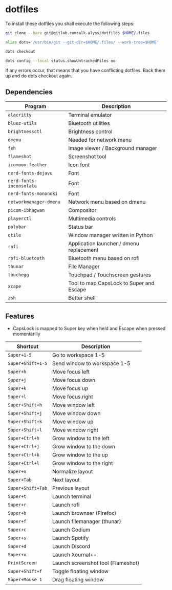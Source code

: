 # dotfiles

To install these dotfiles you shall execute the following steps:

```bash
git clone --bare git@gitlab.com:alk-alyss/dotfiles $HOME/.files

alias dots='/usr/bin/git --git-dir=$HOME/.files/ --work-tree=$HOME'

dots checkout

dots config --local status.showUntrackedFiles no
```

If any errors occur, that means that you have conflicting dotfiles. Back them up and do dots checkout again.

## Dependencies

| Program                  | Description                              |
| ------------------------ | ---------------------------------------- |
| `alacritty`              | Terminal emulator                        |
| `bluez-utils`            | Bluetooth utilities                      |
| `brightnessctl`          | Brightness control                       |
| `dmenu`                  | Needed for network menu                  |
| `feh`                    | Image viewer / Background manager        |
| `flameshot`              | Screenshot tool                          |
| `icomoon-feather`        | Icon font                                |
| `nerd-fonts-dejavu`      | Font                                     |
| `nerd-fonts-inconsolata` | Font                                     |
| `nerd-fonts-mononoki`    | Font                                     |
| `networkmanager-dmenu`   | Network menu based on dmenu              |
| `picom-ibhagwan`         | Compositor                               |
| `playerctl`              | Multimedia controls                      |
| `polybar`                | Status bar                               |
| `qtile`                  | Window manager written in Python         |
| `rofi`                   | Application launcher / dmenu replacement |
| `rofi-bluetooth`         | Bluetooth menu based on rofi             |
| `thunar`                 | File Manager                             |
| `touchegg`               | Touchpad / Touchscreen gestures          |
| `xcape`                  | Tool to map CapsLock to Super and Escape |
| `zsh`                    | Better shell                             |

## Features

- CapsLock is mapped to Super key when held and Escape when pressed momentarilly

| Shortcut          | Description                        |
| ----------------- | ---------------------------------- |
| `Super+1-5`       | Go to workspace 1-5                |
| `Super+Shift+1-5` | Send window to workspace 1-5       |
| `Super+h`         | Move focus left                    |
| `Super+j`         | Move focus down                    |
| `Super+k`         | Move focus up                      |
| `Super+l`         | Move focus right                   |
| `Super+Shift+h`   | Move window left                   |
| `Super+Shift+j`   | Move window down                   |
| `Super+Shift+k`   | Move window up                     |
| `Super+Shift+l`   | Move window right                  |
| `Super+Ctrl+h`    | Grow window to the left            |
| `Super+Ctrl+j`    | Grow window to the down            |
| `Super+Ctrl+k`    | Grow window to the up              |
| `Super+Ctrl+l`    | Grow window to the right           |
| `Super+n`         | Normalize layout                   |
| `Super+Tab`       | Next layout                        |
| `Super+Shift+Tab` | Previous layout                    |
| `Super+t`         | Launch terminal                    |
| `Super+r`         | Launch rofi                        |
| `Super+b`         | Launch brownser (Firefox)          |
| `Super+f`         | Launch filemanager (thunar)        |
| `Super+c`         | Launch Codium                      |
| `Super+s`         | Launch Spotify                     |
| `Super+d`         | Launch Discord                     |
| `Super+x`         | Launch Xournal++                   |
| `PrintScreen`     | Launch screenshot tool (Flameshot) |
| `Super+Shift+f`   | Toggle floating window             |
| `Super+Mouse 1`   | Drag floating window               |
